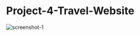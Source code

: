 # Project-4-Travel-Website
![screenshot-1](https://user-images.githubusercontent.com/106738272/215274798-dae3c6e0-2062-44d9-bc31-568c37a921cf.png)

